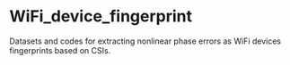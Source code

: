 # WiFi_device_fingerprint
Datasets and codes for extracting nonlinear phase errors as WiFi devices fingerprints based on CSIs.
